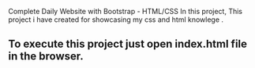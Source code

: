 
Complete Daily Website with Bootstrap - HTML/CSS In this project, 
This project i have created for showcasing my css and html knowlege .

## To execute this project just open index.html file in the browser.
